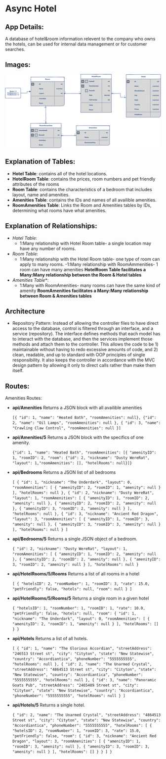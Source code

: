 # Async Hotel

## App Details:
A database of hotel&room information relevent to the company who owns the hotels, can be used for internal data management or for customer searches.

## Images:

![ERD](https://github.com/Overholtk/AsyncHotel/blob/master/Assets/AsyncInnERD.png)

## Explanation of Tables:
- **Hotel Table**: contains all of the hotel locations.
- **HotelRoom Table**: contains the prices, room numbers and pet friendly attributes of the rooms
- **Room Table**: contains the characteristics of a bedroom that includes layout, name and amenities.
- **Amenities Table**: contains the IDs and names of all availible amenities. 
- **RoomAmenities Table**: Links the Room and Amenities tables by IDs, determining what rooms have what amenities.

## Explanation of Relationships:
-  *Hotel Table*:
   - 1:Many relationship with Hotel Room table- a single location may have any number of rooms.
- *Room Table*:
	- 1:Many relationship with the Hotel Room table- one type of room can apply to many rooms.
	-1:Many relationship with RoomAmmenities- 1 room can have many amenities
	**HotelRoom Table facilitates a Many:Many relationship between the Room & Hotel tables**
- *Amenities Table**:
	- 1:Many with RoomAmenities- many rooms can have the same kind of amenity
	**RoomAmenities facilitates a Many:Many relationship between Room & Amenities tables**

## Architecture
- Repository Pattern: Instead of allowing the controller files to have direct access to the database, control is filtered through an interface, and a service (repository). The interface defines methods that each model has to interact with the database, and then the services implement those methods and attach them to the controller. This allows the code to be 1) maintainable without having to redo excessive amounts of code, and 2) clean, readable, and up to standard with OOP principles of single responsibility. It also keeps the controller in accordance with the MVC design pattern by allowing it only to direct calls rather than make them itself.

## Routes:
Amenities Routes:
- **api/Amenities**
  Returns a JSON block with all availible amenities
	
	`[{ "id": 1, "name": "Heated Bath", "roomAmenities": null}, {"id": 2, "name": "Oil Lamps", "roomAmenities": null }, { "id": 3, "name": "Crawling Claw Control", "roomAmenities": null }]`

- **api/Amenities/5**
	Returns a JSON block with the specifics of one amenity.
	
	`{"id": 1, "name": "Heated Bath", "roomAmenities": [{ "amenityID": 1, "roomID": 2, "room": {"id": 2, "nickname": "Dusty WereRat", "layout": 1,"roomAmenities": [],
 "hotelRooms": null}]}`

- **api/Bedrooms**
	Returns a JSON list of all bedrooms

	`[
    {
        "id": 1,
        "nickname": "The Underdark",
        "layout": 0,
        "roomAmenities": [
            {
                "amenityID": 2,
                "roomID": 1,
                "amenity": null
            }
        ],
        "hotelRooms": null
    },
    {
        "id": 2,
        "nickname": "Dusty WereRat",
        "layout": 1,
        "roomAmenities": [
            {
                "amenityID": 1,
                "roomID": 2,
                "amenity": null
            },
            {
                "amenityID": 2,
                "roomID": 2,
                "amenity": null
            },
            {
                "amenityID": 3,
                "roomID": 2,
                "amenity": null
            }
        ],
        "hotelRooms": null
    },
    {
        "id": 3,
        "nickname": "Ancient Red Dragon",
        "layout": 3,
        "roomAmenities": [
            {
                "amenityID": 1,
                "roomID": 3,
                "amenity": null
            },
            {
                "amenityID": 3,
                "roomID": 3,
                "amenity": null
            }
        ],
        "hotelRooms": null
    }
]`

- **api/Bedrooms/5**
	Returns a single JSON object of a bedroom.

    `{
    "id": 2,
    "nickname": "Dusty WereRat",
    "layout": 1,
    "roomAmenities": [
        {
            "amenityID": 1,
            "roomID": 2,
            "amenity": null
        },
        {
            "amenityID": 2,
            "roomID": 2,
            "amenity": null
        },
        {
            "amenityID": 3,
            "roomID": 2,
            "amenity": null
        }
    ],
    "hotelRooms": null
}`

- **api/HotelRooms/5/Rooms**
	Returns a list of all rooms in a hotel
    
    `[
    {
        "hotelsID": 2,
        "roomNumber": 1,
        "roomID": 3,
        "rate": 15.0,
        "petFriendly": false,
        "hotels": null,
        "room": null
    }
    ]`


- **api/HotelRooms/5/Rooms/5**
	Returns a single room in a given hotel

    `{
    "hotelsID": 1,
    "roomNumber": 1,
    "roomID": 1,
    "rate": 10.0,
    "petFriendly": false,
    "hotels": null,
    "room": {
        "id": 1,
        "nickname": "The Underdark",
        "layout": 0,
        "roomAmenities": [
            {
                "amenityID": 2,
                "roomID": 1,
                "amenity": null
            }
        ],
        "hotelRooms": []
    }
}`

- **api/Hotels**
	Returns a list of all hotels.

    `[
    {
        "id": 1,
        "name": "The Glorious Accordian",
        "streetAddress": "246513 Street st",
        "city": "Cityton",
        "state": "New Statewise",
        "country": "Accordiantica",
        "phoneNumber": "5555555555",
        "hotelRooms": null
    },
    {
        "id": 2,
        "name": "The Unarmed Crystal",
        "streetAddress": "4864513 Street st",
        "city": "Cityton",
        "state": "New Statewise",
        "country": "Accordiantica",
        "phoneNumber": "5555555555",
        "hotelRooms": null
    },
    {
        "id": 3,
        "name": "Panoramic Goats Pub",
        "streetAddress": "2465489 Street st",
        "city": "Cityton",
        "state": "New Statewise",
        "country": "Accordiantica",
        "phoneNumber": "5555555555",
        "hotelRooms": null
    }
]`

- **api/Hotels/5**
	Returns a single hotel.

    `{
    "id": 2,
    "name": "The Unarmed Crystal",
    "streetAddress": "4864513 Street st",
    "city": "Cityton",
    "state": "New Statewise",
    "country": "Accordiantica",
    "phoneNumber": "5555555555",
    "hotelRooms": [
        {
            "hotelsID": 2,
            "roomNumber": 1,
            "roomID": 3,
            "rate": 15.0,
            "petFriendly": false,
            "room": {
                "id": 3,
                "nickname": "Ancient Red Dragon",
                "layout": 3,
                "roomAmenities": [
                    {
                        "amenityID": 1,
                        "roomID": 3,
                        "amenity": null
                    },
                    {
                        "amenityID": 3,
                        "roomID": 3,
                        "amenity": null
                    }
                ],
                "hotelRooms": []
            }
        }
    ]
}`